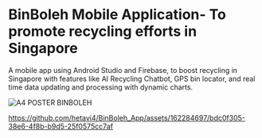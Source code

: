 # BinBoleh Mobile Application- To promote recycling efforts in Singapore
A mobile app using Android Studio and Firebase, to boost recycling in Singapore with features like AI Recycling Chatbot, GPS bin locator, and real time data updating and processing with dynamic charts. 

![A4 POSTER BINBOLEH](https://github.com/hetavi4/BinBoleh_App/assets/162284697/cf1c0ec4-2798-4fc1-8f1e-f43b0e05c0ae)


https://github.com/hetavi4/BinBoleh_App/assets/162284697/bdc0f305-38e6-4f8b-b9d5-25f0575cc7af

